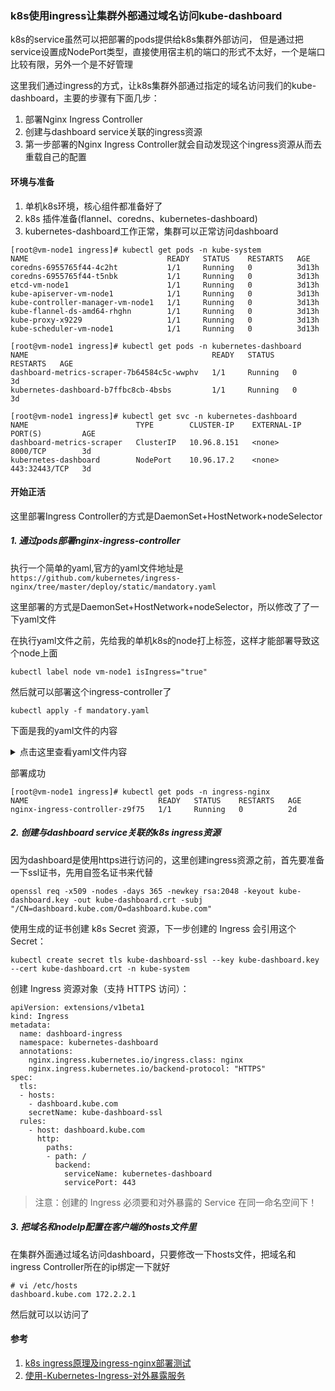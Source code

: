 ### k8s使用ingress让集群外部通过域名访问kube-dashboard    
k8s的service虽然可以把部署的pods提供给k8s集群外部访问， 但是通过把service设置成NodePort类型，直接使用宿主机的端口的形式不太好，一个是端口比较有限，另外一个是不好管理  

这里我们通过ingress的方式，让k8s集群外部通过指定的域名访问我们的kube-dashboard，主要的步骤有下面几步：  

1. 部署Nginx Ingress Controller
2. 创建与dashboard service关联的ingress资源
3. 第一步部署的Nginx Ingress Controller就会自动发现这个ingress资源从而去重载自己的配置  

#### 环境与准备  
1. 单机k8s环境，核心组件都准备好了
2. k8s 插件准备(flannel、coredns、kubernetes-dashboard)
3. kubernetes-dashboard工作正常，集群可以正常访问dashboard  

```
[root@vm-node1 ingress]# kubectl get pods -n kube-system
NAME                               READY   STATUS    RESTARTS   AGE
coredns-6955765f44-4c2ht           1/1     Running   0          3d13h
coredns-6955765f44-t5nbk           1/1     Running   0          3d13h
etcd-vm-node1                      1/1     Running   0          3d13h
kube-apiserver-vm-node1            1/1     Running   0          3d13h
kube-controller-manager-vm-node1   1/1     Running   0          3d13h
kube-flannel-ds-amd64-rhghn        1/1     Running   0          3d13h
kube-proxy-x9229                   1/1     Running   0          3d13h
kube-scheduler-vm-node1            1/1     Running   0          3d13h

[root@vm-node1 ingress]# kubectl get pods -n kubernetes-dashboard
NAME                                         READY   STATUS    RESTARTS   AGE
dashboard-metrics-scraper-7b64584c5c-wwphv   1/1     Running   0          3d
kubernetes-dashboard-b7ffbc8cb-4bsbs         1/1     Running   0          3d

[root@vm-node1 ingress]# kubectl get svc -n kubernetes-dashboard
NAME                        TYPE        CLUSTER-IP    EXTERNAL-IP   PORT(S)         AGE
dashboard-metrics-scraper   ClusterIP   10.96.8.151   <none>        8000/TCP        3d
kubernetes-dashboard        NodePort    10.96.17.2    <none>        443:32443/TCP   3d
```

#### 开始正活 
这里部署Ingress Controller的方式是DaemonSet+HostNetwork+nodeSelector  
##### 1. 通过pods部署nginx-ingress-controller  
执行一个简单的yaml,官方的yaml文件地址是`https://github.com/kubernetes/ingress-nginx/tree/master/deploy/static/mandatory.yaml`  

这里部署的方式是DaemonSet+HostNetwork+nodeSelector，所以修改了了一下yaml文件  

在执行yaml文件之前，先给我的单机k8s的node打上标签，这样才能部署导致这个node上面  
```
kubectl label node vm-node1 isIngress="true"
```

然后就可以部署这个ingress-controller了  
```
kubectl apply -f mandatory.yaml  
```  

下面是我的yaml文件的内容  
<details>
    <summary>点击这里查看yaml文件内容</summary>  
    
    apiVersion: v1
    kind: Namespace
    metadata:
      name: ingress-nginx
      labels:
        app.kubernetes.io/name: ingress-nginx
        app.kubernetes.io/part-of: ingress-nginx
    ---
    
    kind: ConfigMap
    apiVersion: v1
    metadata:
      name: nginx-configuration
      namespace: ingress-nginx
      labels:
        app.kubernetes.io/name: ingress-nginx
        app.kubernetes.io/part-of: ingress-nginx
    
    ---
    kind: ConfigMap
    apiVersion: v1
    metadata:
      name: tcp-services
      namespace: ingress-nginx
      labels:
        app.kubernetes.io/name: ingress-nginx
        app.kubernetes.io/part-of: ingress-nginx
    
    ---
    kind: ConfigMap
    apiVersion: v1
    metadata:
      name: udp-services
      namespace: ingress-nginx
      labels:
        app.kubernetes.io/name: ingress-nginx
        app.kubernetes.io/part-of: ingress-nginx
    
    ---
    apiVersion: v1
    kind: ServiceAccount
    metadata:
      name: nginx-ingress-serviceaccount
      namespace: ingress-nginx
      labels:
        app.kubernetes.io/name: ingress-nginx
        app.kubernetes.io/part-of: ingress-nginx
    
    ---
    apiVersion: rbac.authorization.k8s.io/v1beta1
    kind: ClusterRole
    metadata:
      name: nginx-ingress-clusterrole
      labels:
        app.kubernetes.io/name: ingress-nginx
        app.kubernetes.io/part-of: ingress-nginx
    rules:
      - apiGroups:
          - ""
        resources:
          - configmaps
          - endpoints
          - nodes
          - pods
          - secrets
        verbs:
          - list
          - watch
      - apiGroups:
          - ""
        resources:
          - nodes
        verbs:
          - get
      - apiGroups:
          - ""
        resources:
          - services
        verbs:
          - get
          - list
          - watch
      - apiGroups:
          - ""
        resources:
          - events
        verbs:
          - create
          - patch
      - apiGroups:
          - "extensions"
          - "networking.k8s.io"
        resources:
          - ingresses
        verbs:
          - get
          - list
          - watch
      - apiGroups:
          - "extensions"
          - "networking.k8s.io"
        resources:
          - ingresses/status
        verbs:
          - update
    
    ---
    apiVersion: rbac.authorization.k8s.io/v1beta1
    kind: Role
    metadata:
      name: nginx-ingress-role
      namespace: ingress-nginx
      labels:
        app.kubernetes.io/name: ingress-nginx
        app.kubernetes.io/part-of: ingress-nginx
    rules:
      - apiGroups:
          - ""
        resources:
          - configmaps
          - pods
          - secrets
          - namespaces
        verbs:
          - get
      - apiGroups:
          - ""
        resources:
          - configmaps
        resourceNames:
          # Defaults to "<election-id>-<ingress-class>"
          # Here: "<ingress-controller-leader>-<nginx>"
          # This has to be adapted if you change either parameter
          # when launching the nginx-ingress-controller.
          - "ingress-controller-leader-nginx"
        verbs:
          - get
          - update
      - apiGroups:
          - ""
        resources:
          - configmaps
        verbs:
          - create
      - apiGroups:
          - ""
        resources:
          - endpoints
        verbs:
          - get
    
    ---
    apiVersion: rbac.authorization.k8s.io/v1beta1
    kind: RoleBinding
    metadata:
      name: nginx-ingress-role-nisa-binding
      namespace: ingress-nginx
      labels:
        app.kubernetes.io/name: ingress-nginx
        app.kubernetes.io/part-of: ingress-nginx
    roleRef:
      apiGroup: rbac.authorization.k8s.io
      kind: Role
      name: nginx-ingress-role
    subjects:
      - kind: ServiceAccount
        name: nginx-ingress-serviceaccount
        namespace: ingress-nginx
    
    ---
    apiVersion: rbac.authorization.k8s.io/v1beta1
    kind: ClusterRoleBinding
    metadata:
      name: nginx-ingress-clusterrole-nisa-binding
      labels:
        app.kubernetes.io/name: ingress-nginx
        app.kubernetes.io/part-of: ingress-nginx
    roleRef:
      apiGroup: rbac.authorization.k8s.io
      kind: ClusterRole
      name: nginx-ingress-clusterrole
    subjects:
      - kind: ServiceAccount
        name: nginx-ingress-serviceaccount
        namespace: ingress-nginx
    
    ---
    
    apiVersion: apps/v1
    # kind: Deployment
    kind: DaemonSet
    metadata:
      name: nginx-ingress-controller
      namespace: ingress-nginx
      labels:
        app.kubernetes.io/name: ingress-nginx
        app.kubernetes.io/part-of: ingress-nginx
    spec:
      # 删除Replicas
      # replicas: 1
      selector:
        matchLabels:
          app.kubernetes.io/name: ingress-nginx
          app.kubernetes.io/part-of: ingress-nginx
      template:
        metadata:
          labels:
            app.kubernetes.io/name: ingress-nginx
            app.kubernetes.io/part-of: ingress-nginx
          annotations:
            prometheus.io/port: "10254"
            prometheus.io/scrape: "true"
        spec:
          # wait up to five minutes for the drain of connections
          terminationGracePeriodSeconds: 300
          serviceAccountName: nginx-ingress-serviceaccount
          # 选择对应标签的node
          nodeSelector:
            isIngress: "true"
            # kubernetes.io/os: linux
          # 使用hostNetwork暴露服务
          hostNetwork: true
          containers:
            - name: nginx-ingress-controller
              image: quay.io/kubernetes-ingress-controller/nginx-ingress-controller:master
              args:
                - /nginx-ingress-controller
                - --configmap=$(POD_NAMESPACE)/nginx-configuration
                - --tcp-services-configmap=$(POD_NAMESPACE)/tcp-services
                - --udp-services-configmap=$(POD_NAMESPACE)/udp-services
                - --publish-service=$(POD_NAMESPACE)/ingress-nginx
                - --annotations-prefix=nginx.ingress.kubernetes.io
              securityContext:
                allowPrivilegeEscalation: true
                capabilities:
                  drop:
                    - ALL
                  add:
                    - NET_BIND_SERVICE
                # www-data -> 101
                runAsUser: 101
              env:
                - name: POD_NAME
                  valueFrom:
                    fieldRef:
                      fieldPath: metadata.name
                - name: POD_NAMESPACE
                  valueFrom:
                    fieldRef:
                      fieldPath: metadata.namespace
              ports:
                - name: http
                  containerPort: 80
                  protocol: TCP
                - name: https
                  containerPort: 443
                  protocol: TCP
              livenessProbe:
                failureThreshold: 3
                httpGet:
                  path: /healthz
                  port: 10254
                  scheme: HTTP
                initialDelaySeconds: 10
                periodSeconds: 10
                successThreshold: 1
                timeoutSeconds: 10
              readinessProbe:
                failureThreshold: 3
                httpGet:
                  path: /healthz
                  port: 10254
                  scheme: HTTP
                periodSeconds: 10
                successThreshold: 1
                timeoutSeconds: 10
              lifecycle:
                preStop:
                  exec:
                    command:
                      - /wait-shutdown
    
    ---
    
    apiVersion: v1
    kind: LimitRange
    metadata:
      name: ingress-nginx
      namespace: ingress-nginx
      labels:
        app.kubernetes.io/name: ingress-nginx
        app.kubernetes.io/part-of: ingress-nginx
    spec:
      limits:
      - default:
        min:
          memory: 90Mi
          cpu: 100m
        type: Container
</details>  

部署成功  
```
[root@vm-node1 ingress]# kubectl get pods -n ingress-nginx
NAME                             READY   STATUS    RESTARTS   AGE
nginx-ingress-controller-z9f75   1/1     Running   0          2d
```

##### 2. 创建与dashboard service关联的k8s ingress资源  
因为dashboard是使用https进行访问的，这里创建ingress资源之前，首先要准备一下ssl证书，先用自签名证书来代替  

```
openssl req -x509 -nodes -days 365 -newkey rsa:2048 -keyout kube-dashboard.key -out kube-dashboard.crt -subj "/CN=dashboard.kube.com/O=dashboard.kube.com"
```

使用生成的证书创建 k8s Secret 资源，下一步创建的 Ingress 会引用这个 Secret：  
```
kubectl create secret tls kube-dashboard-ssl --key kube-dashboard.key --cert kube-dashboard.crt -n kube-system
```

创建 Ingress 资源对象（支持 HTTPS 访问）：
```
apiVersion: extensions/v1beta1
kind: Ingress
metadata:
  name: dashboard-ingress
  namespace: kubernetes-dashboard
  annotations:
    nginx.ingress.kubernetes.io/ingress.class: nginx
    nginx.ingress.kubernetes.io/backend-protocol: "HTTPS"
spec:
  tls:
  - hosts:
    - dashboard.kube.com
    secretName: kube-dashboard-ssl
  rules:
    - host: dashboard.kube.com
      http:
        paths:
        - path: /
          backend:
            serviceName: kubernetes-dashboard
            servicePort: 443
```
> 注意：创建的 Ingress 必须要和对外暴露的 Service 在同一命名空间下！ 

##### 3. 把域名和nodeIp配置在客户端的hosts文件里  
在集群外面通过域名访问dashboard，只要修改一下hosts文件，把域名和ingress Controller所在的ip绑定一下就好  
```
# vi /etc/hosts
dashboard.kube.com 172.2.2.1
```

然后就可以以访问了

#### 参考  
1. [k8s ingress原理及ingress-nginx部署测试](https://segmentfault.com/a/1190000019908991)
2. [使用-Kubernetes-Ingress-对外暴露服务](https://qhh.me/2019/08/12/%E4%BD%BF%E7%94%A8-Kubernetes-Ingress-%E5%AF%B9%E5%A4%96%E6%9A%B4%E9%9C%B2%E6%9C%8D%E5%8A%A1/)  